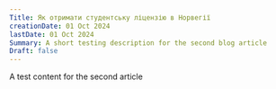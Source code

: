 ```yaml
---
Title: Як отримати студентську ліцензію в Норвегії
creationDate: 01 Oct 2024
lastDate: 01 Oct 2024
Summary: A short testing description for the second blog article
Draft: false
---
```

A test content for the second article
